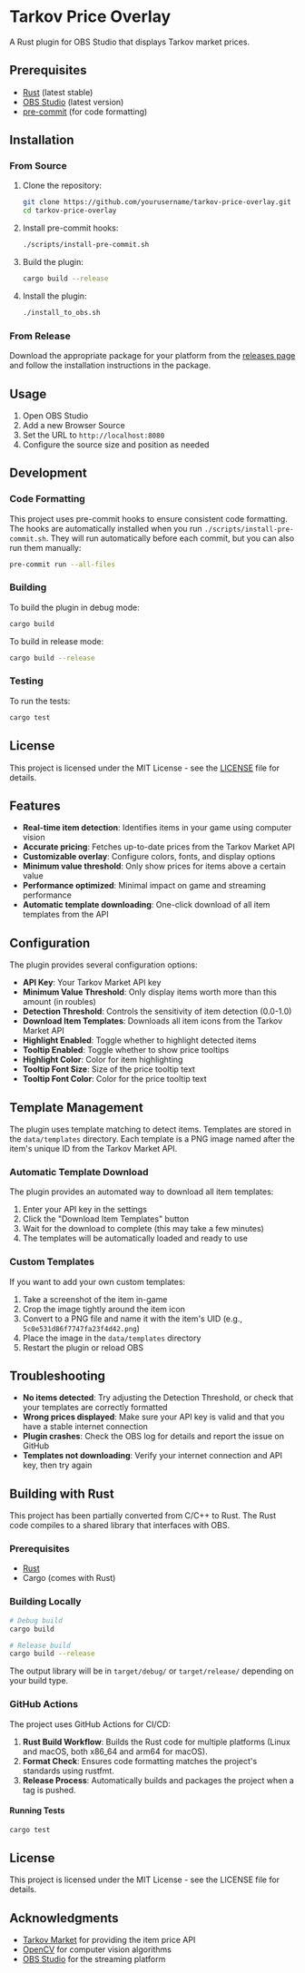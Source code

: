 # Tarkov Price Overlay

A Rust plugin for OBS Studio that displays Tarkov market prices.

## Prerequisites

- [Rust](https://www.rust-lang.org/tools/install) (latest stable)
- [OBS Studio](https://obsproject.com/) (latest version)
- [pre-commit](https://pre-commit.com/) (for code formatting)

## Installation

### From Source

1. Clone the repository:
   ```bash
   git clone https://github.com/yourusername/tarkov-price-overlay.git
   cd tarkov-price-overlay
   ```

2. Install pre-commit hooks:
   ```bash
   ./scripts/install-pre-commit.sh
   ```

3. Build the plugin:
   ```bash
   cargo build --release
   ```

4. Install the plugin:
   ```bash
   ./install_to_obs.sh
   ```

### From Release

Download the appropriate package for your platform from the [releases page](https://github.com/yourusername/tarkov-price-overlay/releases) and follow the installation instructions in the package.

## Usage

1. Open OBS Studio
2. Add a new Browser Source
3. Set the URL to `http://localhost:8080`
4. Configure the source size and position as needed

## Development

### Code Formatting

This project uses pre-commit hooks to ensure consistent code formatting. The hooks are automatically installed when you run `./scripts/install-pre-commit.sh`. They will run automatically before each commit, but you can also run them manually:

```bash
pre-commit run --all-files
```

### Building

To build the plugin in debug mode:

```bash
cargo build
```

To build in release mode:

```bash
cargo build --release
```

### Testing

To run the tests:

```bash
cargo test
```

## License

This project is licensed under the MIT License - see the [LICENSE](LICENSE) file for details.

## Features

- **Real-time item detection**: Identifies items in your game using computer vision
- **Accurate pricing**: Fetches up-to-date prices from the Tarkov Market API
- **Customizable overlay**: Configure colors, fonts, and display options
- **Minimum value threshold**: Only show prices for items above a certain value
- **Performance optimized**: Minimal impact on game and streaming performance
- **Automatic template downloading**: One-click download of all item templates from the API

## Configuration

The plugin provides several configuration options:

- **API Key**: Your Tarkov Market API key
- **Minimum Value Threshold**: Only display items worth more than this amount (in roubles)
- **Detection Threshold**: Controls the sensitivity of item detection (0.0-1.0)
- **Download Item Templates**: Downloads all item icons from the Tarkov Market API
- **Highlight Enabled**: Toggle whether to highlight detected items
- **Tooltip Enabled**: Toggle whether to show price tooltips
- **Highlight Color**: Color for item highlighting
- **Tooltip Font Size**: Size of the price tooltip text
- **Tooltip Font Color**: Color for the price tooltip text

## Template Management

The plugin uses template matching to detect items. Templates are stored in the `data/templates` directory. Each template is a PNG image named after the item's unique ID from the Tarkov Market API.

### Automatic Template Download

The plugin provides an automated way to download all item templates:

1. Enter your API key in the settings
2. Click the "Download Item Templates" button
3. Wait for the download to complete (this may take a few minutes)
4. The templates will be automatically loaded and ready to use

### Custom Templates

If you want to add your own custom templates:

1. Take a screenshot of the item in-game
2. Crop the image tightly around the item icon
3. Convert to a PNG file and name it with the item's UID (e.g., `5c0e531d86f7747fa23f4d42.png`)
4. Place the image in the `data/templates` directory
5. Restart the plugin or reload OBS

## Troubleshooting

- **No items detected**: Try adjusting the Detection Threshold, or check that your templates are correctly formatted
- **Wrong prices displayed**: Make sure your API key is valid and that you have a stable internet connection
- **Plugin crashes**: Check the OBS log for details and report the issue on GitHub
- **Templates not downloading**: Verify your internet connection and API key, then try again

## Building with Rust

This project has been partially converted from C/C++ to Rust. The Rust code compiles to a shared library that interfaces with OBS.

### Prerequisites

- [Rust](https://www.rust-lang.org/tools/install)
- Cargo (comes with Rust)

### Building Locally

```bash
# Debug build
cargo build

# Release build
cargo build --release
```

The output library will be in `target/debug/` or `target/release/` depending on your build type.

### GitHub Actions

The project uses GitHub Actions for CI/CD:

1. **Rust Build Workflow**: Builds the Rust code for multiple platforms (Linux and macOS, both x86_64 and arm64 for macOS).
2. **Format Check**: Ensures code formatting matches the project's standards using rustfmt.
3. **Release Process**: Automatically builds and packages the project when a tag is pushed.

#### Running Tests

```bash
cargo test
```

## License

This project is licensed under the MIT License - see the LICENSE file for details.

## Acknowledgments

- [Tarkov Market](https://tarkov-market.app/) for providing the item price API
- [OpenCV](https://opencv.org/) for computer vision algorithms
- [OBS Studio](https://obsproject.com/) for the streaming platform
